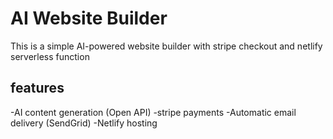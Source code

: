 # AI Website Builder

This is a simple AI-powered website builder with stripe checkout and netlify serverless function

## features
-AI content generation (Open API)
-stripe payments
-Automatic email delivery (SendGrid)
-Netlify hosting